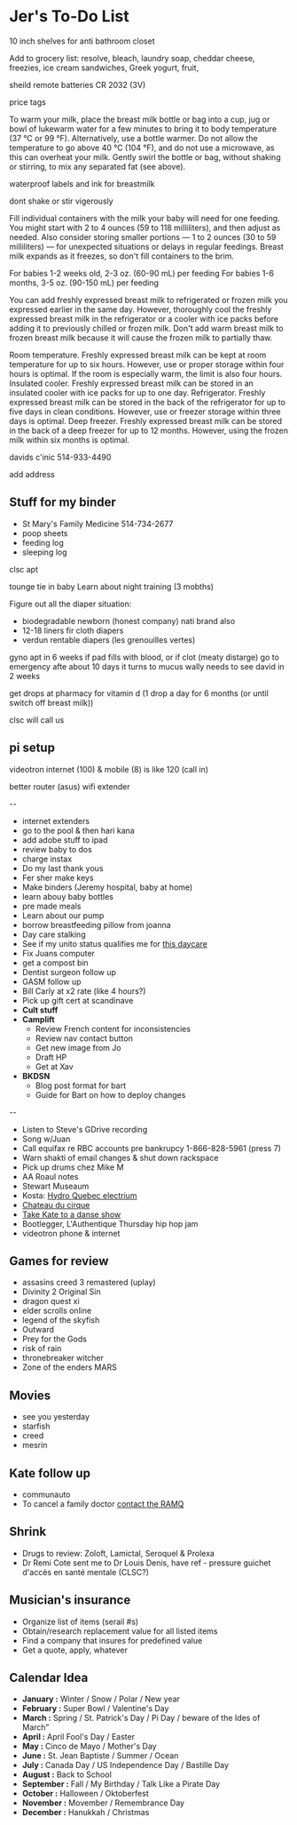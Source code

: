 # Jer's To-Do List

10 inch shelves for anti bathroom closet 

Add to grocery list: resolve, bleach, laundry soap, cheddar cheese, freezies, ice cream sandwiches,
Greek yogurt, fruit, 

sheild remote batteries 
CR 2032 (3V)

price tags

To warm your milk, place the breast milk bottle or bag into a cup, jug or bowl of lukewarm water for a few minutes to bring it to body temperature (37 °C or 99 °F). Alternatively, use a bottle warmer. Do not allow the temperature to go above 40 °C (104 °F), and do not use a microwave, as this can overheat your milk.
Gently swirl the bottle or bag, without shaking or stirring, to mix any separated fat (see above).

waterproof labels and ink for breastmilk

dont shake or stir vigerously



Fill individual containers with the milk your baby will need for one feeding. You might start with 2 to 4 ounces (59 to 118 milliliters), and then adjust as needed. Also consider storing smaller portions — 1 to 2 ounces (30 to 59 milliliters) — for unexpected situations or delays in regular feedings. Breast milk expands as it freezes, so don't fill containers to the brim.

For babies 1-2 weeks old, 2-3 oz. (60-90 mL) per feeding
For babies 1-6 months, 3-5 oz. (90-150 mL) per feeding



You can add freshly expressed breast milk to refrigerated or frozen milk you expressed earlier in the same day. However, thoroughly cool the freshly expressed breast milk in the refrigerator or a cooler with ice packs before adding it to previously chilled or frozen milk. Don't add warm breast milk to frozen breast milk because it will cause the frozen milk to partially thaw.

Room temperature. Freshly expressed breast milk can be kept at room temperature for up to six hours. However, use or proper storage within four hours is optimal. If the room is especially warm, the limit is also four hours.
Insulated cooler. Freshly expressed breast milk can be stored in an insulated cooler with ice packs for up to one day.
Refrigerator. Freshly expressed breast milk can be stored in the back of the refrigerator for up to five days in clean conditions. However, use or freezer storage within three days is optimal.
Deep freezer. Freshly expressed breast milk can be stored in the back of a deep freezer for up to 12 months. However, using the frozen milk within six months is optimal.






davids c'inic
514-933-4490

add address 


## Stuff for my binder

- St Mary's Family Medicine 514-734-2677
- poop sheets
- feeding log
- sleeping log

clsc apt

tounge tie in baby
Learn about night training (3 mobths)

Figure out all the diaper situation:
  - biodegradable newborn (honest company) nati brand also
  - 12-18 liners fir cloth diapers
  - verdun rentable diapers (les grenouilles vertes)


gyno apt in 6 weeks
if pad fills with blood, or if clot (meaty distarge) go to emergency
afte about 10 days it turns to mucus
wally needs to see david in 2 weeks

get drops at pharmacy for vitamin d (1 drop a day for 6 months (or until switch off breast milk))

clsc will call us

## pi setup

videotron internet (100) & mobile (8) is like 120 (call in)

better router (asus)
wifi extender




--

- internet extenders
- go to the pool & then hari kana
- add adobe stuff to ipad
- review baby to dos
- charge instax
- Do my last thank yous
- Fer sher make keys
- Make binders (Jeremy hospital, baby at home)
- learn abouy baby bottles
- pre made meals
- Learn about our pump
- borrow breastfeeding pillow from joanna
- Day care stalking
- See if my unito status qualifies me for [this daycare](https://www.facebook.com/pg/cpelavouteenchantee/about/?ref=page_internal)
- Fix Juans computer
- get a compost bin
- Dentist surgeon follow up
- GASM follow up
- Bill Carly at x2 rate (like 4 hours?)
- Pick up gift cert at scandinave
- **Cult stuff**
- **Camplift**
  - Review French content for inconsistencies
  - Review nav contact button
  - Get new image from Jo
  - Draft HP
  - Get at Xav
- **BKDSN**
  - Blog post format for bart
  - Guide for Bart on how to deploy changes

--

- Listen to Steve's GDrive recording
- Song w/Juan
- Call equifax re RBC accounts pre bankrupcy 1-866-828-5961 (press 7)
- Warn shakti of email changes & shut down rackspace
- Pick up drums chez Mike M
- AA Roaul notes
- Stewart Museaum
- Kosta: [Hydro Quebec electrium](http://www.hydroquebec.com/visit/monteregie/electrium.html)
- [Chateau du cirque](https://www.chateau-cirque.com/)
- [Take Kate to a danse show](https://www.quebecdanse.org/)
- Bootlegger, L'Authentique Thursday hip hop jam
- videotron phone & internet

## Games for review

- assasins creed 3 remastered (uplay)
- Divinity 2 Original Sin
- dragon quest xi
- elder scrolls online
- legend of the skyfish
- Outward
- Prey for the Gods
- risk of rain
- thronebreaker witcher
- Zone of the enders MARS

## Movies

- see you yesterday
- starfish
- creed
- mesrin

## Kate follow up

- communauto
- To cancel a family doctor [contact the RAMQ](http://www.ramq.gouv.qc.ca/en/contact-us/citizens/Pages/contact-us.aspx)

## Shrink

- Drugs to review: Zoloft, Lamictal, Seroquel & Prolexa
- Dr Remi Cote sent me to Dr Louis Denis, have ref - pressure guichet d'accès en santé mentale (CLSC?)

## Musician's insurance

- Organize list of items (serail #s)
- Obtain/research replacement value for all listed items
- Find a company that insures for predefined value
- Get a quote, apply, whatever

## Calendar Idea

- **January :** Winter / Snow / Polar / New year
- **February :** Super Bowl / Valentine's Day
- **March :** Spring / St. Patrick's Day / Pi Day / beware of the Ides of March”
- **April :** April Fool's Day / Easter
- **May :** Cinco de Mayo / Mother's Day
- **June :** St. Jean Baptiste / Summer / Ocean
- **July :** Canada Day / US Independence Day / Bastille Day
- **August :** Back to School
- **September :** Fall / My Birthday / Talk Like a Pirate Day
- **October :** Halloween / Oktoberfest
- **November :** Movember / Remembrance Day
- **December :** Hanukkah / Christmas
